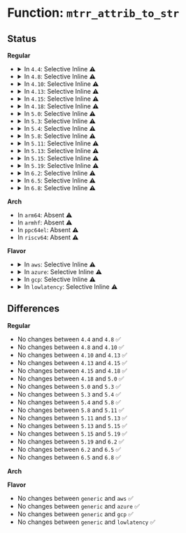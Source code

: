 # Function: <code>mtrr_attrib_to_str</code>

## Status
<b>Regular</b>
<ul>
<li>
<details>
<summary>In <code>4.4</code>: Selective Inline ⚠️</summary>

```c
const char *mtrr_attrib_to_str(int x);
```

**Collision:** Unique Global

**Inline:** Selective

**Transformation:** False

**Instances:**

```
In arch/x86/kernel/cpu/mtrr/if.c (ffffffff8104aee3)
Location: arch/x86/kernel/cpu/mtrr/if.c:30
Inline: True
Inline callers:
  - arch/x86/kernel/cpu/mtrr/if.c:mtrr_seq_show
Direct callers:
  - arch/x86/kernel/cpu/mtrr/generic.c:get_mtrr_state
  - arch/x86/kernel/cpu/mtrr/generic.c:get_mtrr_state
```
**Symbols:**

```
ffffffff8104b8c0-ffffffff8104b8e2: mtrr_attrib_to_str (STB_GLOBAL)
```
</details>
</li>
<li>
<details>
<summary>In <code>4.8</code>: Selective Inline ⚠️</summary>

```c
const char *mtrr_attrib_to_str(int x);
```

**Collision:** Unique Global

**Inline:** Selective

**Transformation:** False

**Instances:**

```
In arch/x86/kernel/cpu/mtrr/if.c (ffffffff8104afb7)
Location: arch/x86/kernel/cpu/mtrr/if.c:29
Inline: True
Inline callers:
  - arch/x86/kernel/cpu/mtrr/if.c:mtrr_seq_show
Direct callers:
  - arch/x86/kernel/cpu/mtrr/generic.c:get_mtrr_state
  - arch/x86/kernel/cpu/mtrr/generic.c:get_mtrr_state
```
**Symbols:**

```
ffffffff8104ba20-ffffffff8104ba42: mtrr_attrib_to_str (STB_GLOBAL)
```
</details>
</li>
<li>
<details>
<summary>In <code>4.10</code>: Selective Inline ⚠️</summary>

```c
const char *mtrr_attrib_to_str(int x);
```

**Collision:** Unique Global

**Inline:** Selective

**Transformation:** False

**Instances:**

```
In arch/x86/kernel/cpu/mtrr/if.c (ffffffff8104d417)
Location: arch/x86/kernel/cpu/mtrr/if.c:29
Inline: True
Inline callers:
  - arch/x86/kernel/cpu/mtrr/if.c:mtrr_seq_show
Direct callers:
  - arch/x86/kernel/cpu/mtrr/generic.c:get_mtrr_state
  - arch/x86/kernel/cpu/mtrr/generic.c:get_mtrr_state
```
**Symbols:**

```
ffffffff8104de70-ffffffff8104de92: mtrr_attrib_to_str (STB_GLOBAL)
```
</details>
</li>
<li>
<details>
<summary>In <code>4.13</code>: Selective Inline ⚠️</summary>

```c
const char *mtrr_attrib_to_str(int x);
```

**Collision:** Unique Global

**Inline:** Selective

**Transformation:** False

**Instances:**

```
In arch/x86/kernel/cpu/mtrr/if.c (ffffffff8104d3dc)
Location: arch/x86/kernel/cpu/mtrr/if.c:29
Inline: True
Inline callers:
  - arch/x86/kernel/cpu/mtrr/if.c:mtrr_seq_show
Direct callers:
  - arch/x86/kernel/cpu/mtrr/generic.c:get_mtrr_state
  - arch/x86/kernel/cpu/mtrr/generic.c:get_mtrr_state
```
**Symbols:**

```
ffffffff8104dde0-ffffffff8104de02: mtrr_attrib_to_str (STB_GLOBAL)
```
</details>
</li>
<li>
<details>
<summary>In <code>4.15</code>: Selective Inline ⚠️</summary>

```c
const char *mtrr_attrib_to_str(int x);
```

**Collision:** Unique Global

**Inline:** Selective

**Transformation:** False

**Instances:**

```
In arch/x86/kernel/cpu/mtrr/if.c (ffffffff81050d3c)
Location: arch/x86/kernel/cpu/mtrr/if.c:30
Inline: True
Inline callers:
  - arch/x86/kernel/cpu/mtrr/if.c:mtrr_seq_show
Direct callers:
  - arch/x86/kernel/cpu/mtrr/generic.c:get_mtrr_state
  - arch/x86/kernel/cpu/mtrr/generic.c:get_mtrr_state
```
**Symbols:**

```
ffffffff81051750-ffffffff81051772: mtrr_attrib_to_str (STB_GLOBAL)
```
</details>
</li>
<li>
<details>
<summary>In <code>4.18</code>: Selective Inline ⚠️</summary>

```c
const char *mtrr_attrib_to_str(int x);
```

**Collision:** Unique Global

**Inline:** Selective

**Transformation:** False

**Instances:**

```
In arch/x86/kernel/cpu/mtrr/if.c (ffffffff81053ac6)
Location: arch/x86/kernel/cpu/mtrr/if.c:30
Inline: True
Inline callers:
  - arch/x86/kernel/cpu/mtrr/if.c:mtrr_seq_show
Direct callers:
  - arch/x86/kernel/cpu/mtrr/generic.c:get_mtrr_state
  - arch/x86/kernel/cpu/mtrr/generic.c:get_mtrr_state
  - arch/x86/kernel/cpu/mtrr/generic.c:print_fixed_last
```
**Symbols:**

```
ffffffff81054470-ffffffff81054492: mtrr_attrib_to_str (STB_GLOBAL)
```
</details>
</li>
<li>
<details>
<summary>In <code>5.0</code>: Selective Inline ⚠️</summary>

```c
const char *mtrr_attrib_to_str(int x);
```

**Collision:** Unique Global

**Inline:** Selective

**Transformation:** False

**Instances:**

```
In arch/x86/kernel/cpu/mtrr/if.c (ffffffff81051146)
Location: arch/x86/kernel/cpu/mtrr/if.c:30
Inline: True
Inline callers:
  - arch/x86/kernel/cpu/mtrr/if.c:mtrr_seq_show
Direct callers:
  - arch/x86/kernel/cpu/mtrr/generic.c:get_mtrr_state
  - arch/x86/kernel/cpu/mtrr/generic.c:get_mtrr_state
  - arch/x86/kernel/cpu/mtrr/generic.c:print_fixed_last
```
**Symbols:**

```
ffffffff81051b10-ffffffff81051b32: mtrr_attrib_to_str (STB_GLOBAL)
```
</details>
</li>
<li>
<details>
<summary>In <code>5.3</code>: Selective Inline ⚠️</summary>

```c
const char *mtrr_attrib_to_str(int x);
```

**Collision:** Unique Global

**Inline:** Selective

**Transformation:** False

**Instances:**

```
In arch/x86/kernel/cpu/mtrr/if.c (ffffffff8105426d)
Location: arch/x86/kernel/cpu/mtrr/if.c:30
Inline: True
Inline callers:
  - arch/x86/kernel/cpu/mtrr/if.c:mtrr_seq_show
Direct callers:
  - arch/x86/kernel/cpu/mtrr/generic.c:get_mtrr_state
  - arch/x86/kernel/cpu/mtrr/generic.c:get_mtrr_state
  - arch/x86/kernel/cpu/mtrr/generic.c:print_fixed_last
```
**Symbols:**

```
ffffffff81054c20-ffffffff81054c42: mtrr_attrib_to_str (STB_GLOBAL)
```
</details>
</li>
<li>
<details>
<summary>In <code>5.4</code>: Selective Inline ⚠️</summary>

```c
const char *mtrr_attrib_to_str(int x);
```

**Collision:** Unique Global

**Inline:** Selective

**Transformation:** False

**Instances:**

```
In arch/x86/kernel/cpu/mtrr/if.c (ffffffff81054b4d)
Location: arch/x86/kernel/cpu/mtrr/if.c:30
Inline: True
Inline callers:
  - arch/x86/kernel/cpu/mtrr/if.c:mtrr_seq_show
Direct callers:
  - arch/x86/kernel/cpu/mtrr/generic.c:get_mtrr_state
  - arch/x86/kernel/cpu/mtrr/generic.c:get_mtrr_state
  - arch/x86/kernel/cpu/mtrr/generic.c:print_fixed_last
```
**Symbols:**

```
ffffffff81055500-ffffffff81055522: mtrr_attrib_to_str (STB_GLOBAL)
```
</details>
</li>
<li>
<details>
<summary>In <code>5.8</code>: Selective Inline ⚠️</summary>

```c
const char *mtrr_attrib_to_str(int x);
```

**Collision:** Unique Global

**Inline:** Selective

**Transformation:** False

**Instances:**

```
In arch/x86/kernel/cpu/mtrr/if.c (ffffffff81059e1a)
Location: arch/x86/kernel/cpu/mtrr/if.c:30
Inline: True
Inline callers:
  - arch/x86/kernel/cpu/mtrr/if.c:mtrr_seq_show
Direct callers:
  - arch/x86/kernel/cpu/mtrr/generic.c:print_mtrr_state
  - arch/x86/kernel/cpu/mtrr/generic.c:print_mtrr_state
  - arch/x86/kernel/cpu/mtrr/generic.c:print_fixed_last
```
**Symbols:**

```
ffffffff8105a530-ffffffff8105a552: mtrr_attrib_to_str (STB_GLOBAL)
```
</details>
</li>
<li>
<details>
<summary>In <code>5.11</code>: Selective Inline ⚠️</summary>

```c
const char *mtrr_attrib_to_str(int x);
```

**Collision:** Unique Global

**Inline:** Selective

**Transformation:** False

**Instances:**

```
In arch/x86/kernel/cpu/mtrr/if.c (ffffffff8105898a)
Location: arch/x86/kernel/cpu/mtrr/if.c:30
Inline: True
Inline callers:
  - arch/x86/kernel/cpu/mtrr/if.c:mtrr_seq_show
Direct callers:
  - arch/x86/kernel/cpu/mtrr/generic.c:print_mtrr_state
  - arch/x86/kernel/cpu/mtrr/generic.c:print_mtrr_state
  - arch/x86/kernel/cpu/mtrr/generic.c:print_fixed_last
```
**Symbols:**

```
ffffffff810590a0-ffffffff810590c2: mtrr_attrib_to_str (STB_GLOBAL)
```
</details>
</li>
<li>
<details>
<summary>In <code>5.13</code>: Selective Inline ⚠️</summary>

```c
const char *mtrr_attrib_to_str(int x);
```

**Collision:** Unique Global

**Inline:** Selective

**Transformation:** False

**Instances:**

```
In arch/x86/kernel/cpu/mtrr/if.c (ffffffff810592ea)
Location: arch/x86/kernel/cpu/mtrr/if.c:30
Inline: True
Inline callers:
  - arch/x86/kernel/cpu/mtrr/if.c:mtrr_seq_show
Direct callers:
  - arch/x86/kernel/cpu/mtrr/generic.c:print_mtrr_state
  - arch/x86/kernel/cpu/mtrr/generic.c:print_mtrr_state
  - arch/x86/kernel/cpu/mtrr/generic.c:print_fixed_last
```
**Symbols:**

```
ffffffff810599f0-ffffffff81059a12: mtrr_attrib_to_str (STB_GLOBAL)
```
</details>
</li>
<li>
<details>
<summary>In <code>5.15</code>: Selective Inline ⚠️</summary>

```c
const char *mtrr_attrib_to_str(int x);
```

**Collision:** Unique Global

**Inline:** Selective

**Transformation:** False

**Instances:**

```
In arch/x86/kernel/cpu/mtrr/if.c (ffffffff8106250c)
Location: arch/x86/kernel/cpu/mtrr/if.c:30
Inline: True
Inline callers:
  - arch/x86/kernel/cpu/mtrr/if.c:mtrr_seq_show
Direct callers:
  - arch/x86/kernel/cpu/mtrr/generic.c:print_mtrr_state
  - arch/x86/kernel/cpu/mtrr/generic.c:print_mtrr_state
  - arch/x86/kernel/cpu/mtrr/generic.c:print_fixed_last
```
**Symbols:**

```
ffffffff81062c90-ffffffff81062ccf: mtrr_attrib_to_str (STB_GLOBAL)
```
</details>
</li>
<li>
<details>
<summary>In <code>5.19</code>: Selective Inline ⚠️</summary>

```c
const char *mtrr_attrib_to_str(int x);
```

**Collision:** Unique Global

**Inline:** Selective

**Transformation:** False

**Instances:**

```
In arch/x86/kernel/cpu/mtrr/if.c (ffffffff8106efc0)
Location: arch/x86/kernel/cpu/mtrr/if.c:30
Inline: True
Inline callers:
  - arch/x86/kernel/cpu/mtrr/if.c:mtrr_seq_show
Direct callers:
  - arch/x86/kernel/cpu/mtrr/mtrr.c:mtrr_add_page
  - arch/x86/kernel/cpu/mtrr/mtrr.c:mtrr_add_page
  - arch/x86/kernel/cpu/mtrr/generic.c:print_mtrr_state
  - arch/x86/kernel/cpu/mtrr/generic.c:print_mtrr_state
  - arch/x86/kernel/cpu/mtrr/generic.c:print_fixed_last
```
**Symbols:**

```
ffffffff8106f870-ffffffff8106f8bf: mtrr_attrib_to_str (STB_GLOBAL)
```
</details>
</li>
<li>
<details>
<summary>In <code>6.2</code>: Selective Inline ⚠️</summary>

```c
const char *mtrr_attrib_to_str(int x);
```

**Collision:** Unique Global

**Inline:** Selective

**Transformation:** False

**Instances:**

```
In arch/x86/kernel/cpu/mtrr/if.c (ffffffff8107f190)
Location: arch/x86/kernel/cpu/mtrr/if.c:30
Inline: True
Inline callers:
  - arch/x86/kernel/cpu/mtrr/if.c:mtrr_seq_show
Direct callers:
  - arch/x86/kernel/cpu/mtrr/mtrr.c:mtrr_add_page
  - arch/x86/kernel/cpu/mtrr/mtrr.c:mtrr_add_page
  - arch/x86/kernel/cpu/mtrr/generic.c:print_mtrr_state
  - arch/x86/kernel/cpu/mtrr/generic.c:print_mtrr_state
  - arch/x86/kernel/cpu/mtrr/generic.c:print_fixed_last
```
**Symbols:**

```
ffffffff8107fa80-ffffffff8107facf: mtrr_attrib_to_str (STB_GLOBAL)
```
</details>
</li>
<li>
<details>
<summary>In <code>6.5</code>: Selective Inline ⚠️</summary>

```c
const char *mtrr_attrib_to_str(int x);
```

**Collision:** Unique Global

**Inline:** Selective

**Transformation:** False

**Instances:**

```
In arch/x86/kernel/cpu/mtrr/if.c (ffffffff81081320)
Location: arch/x86/kernel/cpu/mtrr/if.c:30
Inline: True
Inline callers:
  - arch/x86/kernel/cpu/mtrr/if.c:mtrr_seq_show
Direct callers:
  - arch/x86/kernel/cpu/mtrr/mtrr.c:mtrr_add_page
  - arch/x86/kernel/cpu/mtrr/mtrr.c:mtrr_add_page
  - arch/x86/kernel/cpu/mtrr/generic.c:print_mtrr_state
  - arch/x86/kernel/cpu/mtrr/generic.c:print_mtrr_state
  - arch/x86/kernel/cpu/mtrr/generic.c:print_fixed_last
  - arch/x86/kernel/cpu/mtrr/generic.c:mtrr_build_map
```
**Symbols:**

```
ffffffff81081be0-ffffffff81081c2f: mtrr_attrib_to_str (STB_GLOBAL)
```
</details>
</li>
<li>
<details>
<summary>In <code>6.8</code>: Selective Inline ⚠️</summary>

```c
const char *mtrr_attrib_to_str(int x);
```

**Collision:** Unique Global

**Inline:** Selective

**Transformation:** False

**Instances:**

```
In arch/x86/kernel/cpu/mtrr/if.c (ffffffff81088e30)
Location: arch/x86/kernel/cpu/mtrr/if.c:30
Inline: True
Inline callers:
  - arch/x86/kernel/cpu/mtrr/if.c:mtrr_seq_show
Direct callers:
  - arch/x86/kernel/cpu/mtrr/mtrr.c:mtrr_add_page
  - arch/x86/kernel/cpu/mtrr/mtrr.c:mtrr_add_page
  - arch/x86/kernel/cpu/mtrr/generic.c:print_mtrr_state
  - arch/x86/kernel/cpu/mtrr/generic.c:print_mtrr_state
  - arch/x86/kernel/cpu/mtrr/generic.c:print_fixed_last
  - arch/x86/kernel/cpu/mtrr/generic.c:mtrr_build_map
```
**Symbols:**

```
ffffffff810896f0-ffffffff8108973f: mtrr_attrib_to_str (STB_GLOBAL)
```
</details>
</li>
</ul>
<b>Arch</b>
<ul>
<li>
In <code>arm64</code>: Absent ⚠️
</li>
<li>
In <code>armhf</code>: Absent ⚠️
</li>
<li>
In <code>ppc64el</code>: Absent ⚠️
</li>
<li>
In <code>riscv64</code>: Absent ⚠️
</li>
</ul>
<b>Flavor</b>
<ul>
<li>
<details>
<summary>In <code>aws</code>: Selective Inline ⚠️</summary>

```c
const char *mtrr_attrib_to_str(int x);
```

**Collision:** Unique Global

**Inline:** Selective

**Transformation:** False

**Instances:**

```
In arch/x86/kernel/cpu/mtrr/if.c (ffffffff810546cd)
Location: arch/x86/kernel/cpu/mtrr/if.c:30
Inline: True
Inline callers:
  - arch/x86/kernel/cpu/mtrr/if.c:mtrr_seq_show
Direct callers:
  - arch/x86/kernel/cpu/mtrr/generic.c:get_mtrr_state
  - arch/x86/kernel/cpu/mtrr/generic.c:get_mtrr_state
  - arch/x86/kernel/cpu/mtrr/generic.c:print_fixed_last
```
**Symbols:**

```
ffffffff81055080-ffffffff810550a2: mtrr_attrib_to_str (STB_GLOBAL)
```
</details>
</li>
<li>
<details>
<summary>In <code>azure</code>: Selective Inline ⚠️</summary>

```c
const char *mtrr_attrib_to_str(int x);
```

**Collision:** Unique Global

**Inline:** Selective

**Transformation:** False

**Instances:**

```
In arch/x86/kernel/cpu/mtrr/if.c (ffffffff8104474d)
Location: arch/x86/kernel/cpu/mtrr/if.c:30
Inline: True
Inline callers:
  - arch/x86/kernel/cpu/mtrr/if.c:mtrr_seq_show
Direct callers:
  - arch/x86/kernel/cpu/mtrr/generic.c:get_mtrr_state
  - arch/x86/kernel/cpu/mtrr/generic.c:get_mtrr_state
  - arch/x86/kernel/cpu/mtrr/generic.c:print_fixed_last
```
**Symbols:**

```
ffffffff81045100-ffffffff81045122: mtrr_attrib_to_str (STB_GLOBAL)
```
</details>
</li>
<li>
<details>
<summary>In <code>gcp</code>: Selective Inline ⚠️</summary>

```c
const char *mtrr_attrib_to_str(int x);
```

**Collision:** Unique Global

**Inline:** Selective

**Transformation:** False

**Instances:**

```
In arch/x86/kernel/cpu/mtrr/if.c (ffffffff81054afd)
Location: arch/x86/kernel/cpu/mtrr/if.c:30
Inline: True
Inline callers:
  - arch/x86/kernel/cpu/mtrr/if.c:mtrr_seq_show
Direct callers:
  - arch/x86/kernel/cpu/mtrr/generic.c:get_mtrr_state
  - arch/x86/kernel/cpu/mtrr/generic.c:get_mtrr_state
  - arch/x86/kernel/cpu/mtrr/generic.c:print_fixed_last
```
**Symbols:**

```
ffffffff810554b0-ffffffff810554d2: mtrr_attrib_to_str (STB_GLOBAL)
```
</details>
</li>
<li>
<details>
<summary>In <code>lowlatency</code>: Selective Inline ⚠️</summary>

```c
const char *mtrr_attrib_to_str(int x);
```

**Collision:** Unique Global

**Inline:** Selective

**Transformation:** False

**Instances:**

```
In arch/x86/kernel/cpu/mtrr/if.c (ffffffff81055f7d)
Location: arch/x86/kernel/cpu/mtrr/if.c:30
Inline: True
Inline callers:
  - arch/x86/kernel/cpu/mtrr/if.c:mtrr_seq_show
Direct callers:
  - arch/x86/kernel/cpu/mtrr/generic.c:get_mtrr_state
  - arch/x86/kernel/cpu/mtrr/generic.c:get_mtrr_state
  - arch/x86/kernel/cpu/mtrr/generic.c:print_fixed_last
```
**Symbols:**

```
ffffffff81056930-ffffffff81056952: mtrr_attrib_to_str (STB_GLOBAL)
```
</details>
</li>
</ul>

## Differences
<b>Regular</b>
<ul>
<li>
No changes between <code>4.4</code> and <code>4.8</code> ✅
</li>
<li>
No changes between <code>4.8</code> and <code>4.10</code> ✅
</li>
<li>
No changes between <code>4.10</code> and <code>4.13</code> ✅
</li>
<li>
No changes between <code>4.13</code> and <code>4.15</code> ✅
</li>
<li>
No changes between <code>4.15</code> and <code>4.18</code> ✅
</li>
<li>
No changes between <code>4.18</code> and <code>5.0</code> ✅
</li>
<li>
No changes between <code>5.0</code> and <code>5.3</code> ✅
</li>
<li>
No changes between <code>5.3</code> and <code>5.4</code> ✅
</li>
<li>
No changes between <code>5.4</code> and <code>5.8</code> ✅
</li>
<li>
No changes between <code>5.8</code> and <code>5.11</code> ✅
</li>
<li>
No changes between <code>5.11</code> and <code>5.13</code> ✅
</li>
<li>
No changes between <code>5.13</code> and <code>5.15</code> ✅
</li>
<li>
No changes between <code>5.15</code> and <code>5.19</code> ✅
</li>
<li>
No changes between <code>5.19</code> and <code>6.2</code> ✅
</li>
<li>
No changes between <code>6.2</code> and <code>6.5</code> ✅
</li>
<li>
No changes between <code>6.5</code> and <code>6.8</code> ✅
</li>
</ul>
<b>Arch</b>
<ul>
</ul>
<b>Flavor</b>
<ul>
<li>
No changes between <code>generic</code> and <code>aws</code> ✅
</li>
<li>
No changes between <code>generic</code> and <code>azure</code> ✅
</li>
<li>
No changes between <code>generic</code> and <code>gcp</code> ✅
</li>
<li>
No changes between <code>generic</code> and <code>lowlatency</code> ✅
</li>
</ul>
